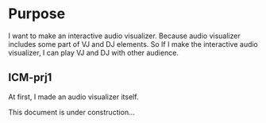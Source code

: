 # Purpose
I want to make an interactive audio visualizer. Because audio visualizer includes some part of VJ and DJ elements.
So If I make the interactive audio visualizer, I can play VJ and DJ with other audience.

## ICM-prj1
At first, I made an audio visualizer itself.

This document is under construction...

